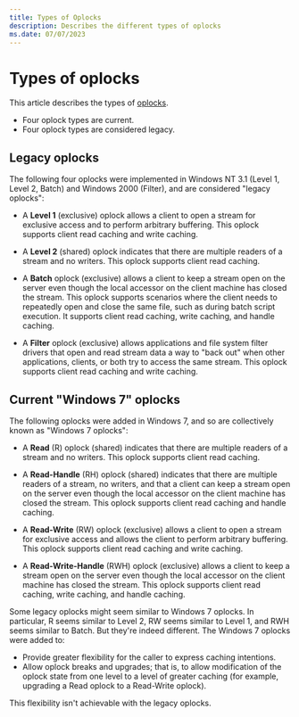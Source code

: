 ```yaml
---
title: Types of Oplocks
description: Describes the different types of oplocks
ms.date: 07/07/2023
---
```


# Types of oplocks

This article describes the types of [oplocks](oplock-overview.md).

* Four oplock types are current.
* Four oplock types are considered legacy.

## Legacy oplocks

The following four oplocks were implemented in Windows NT 3.1 (Level 1, Level 2, Batch) and Windows 2000 (Filter), and are considered "legacy oplocks":

* A **Level 1** (exclusive) oplock allows a client to open a stream for exclusive access and to perform arbitrary buffering. This oplock supports client read caching and write caching.

* A **Level 2** (shared) oplock indicates that there are multiple readers of a stream and no writers. This oplock supports client read caching.

* A **Batch** oplock (exclusive) allows a client to keep a stream open on the server even though the local accessor on the client machine has closed the stream. This oplock supports scenarios where the client needs to repeatedly open and close the same file, such as during batch script execution. It supports client read caching, write caching, and handle caching.

* A **Filter** oplock (exclusive) allows applications and file system filter drivers that open and read stream data a way to "back out" when other applications, clients, or both try to access the same stream. This oplock supports client read caching and write caching.

## Current "Windows 7" oplocks

The following oplocks were added in Windows 7, and so are collectively known as "Windows 7 oplocks":

* A **Read** (R) oplock (shared) indicates that there are multiple readers of a stream and no writers. This oplock supports client read caching.

* A **Read-Handle** (RH) oplock (shared) indicates that there are multiple readers of a stream, no writers, and that a client can keep a stream open on the server even though the local accessor on the client machine has closed the stream. This oplock supports client read caching and handle caching.

* A **Read-Write** (RW) oplock (exclusive) allows a client to open a stream for exclusive access and allows the client to perform arbitrary buffering. This oplock supports client read caching and write caching.

* A **Read-Write-Handle** (RWH) oplock (exclusive) allows a client to keep a stream open on the server even though the local accessor on the client machine has closed the stream. This oplock supports client read caching, write caching, and handle caching.

Some legacy oplocks might seem similar to Windows 7 oplocks. In particular, R seems similar to Level 2, RW seems similar to Level 1, and RWH seems similar to Batch. But they're indeed different. The Windows 7 oplocks were added to:

* Provide greater flexibility for the caller to express caching intentions.
* Allow oplock breaks and upgrades; that is, to allow modification of the oplock state from one level to a level of greater caching (for example, upgrading a Read oplock to a Read-Write oplock).

This flexibility isn't achievable with the legacy oplocks.
